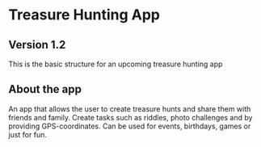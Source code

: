# Treasure Hunting App

## Version 1.2

This is the basic structure for an upcoming treasure hunting app

## About the app

An app that allows the user to create treasure hunts and share them with friends and family. Create tasks such as riddles, photo challenges and by providing GPS-coordinates. Can be used for events, birthdays, games or just for fun. 
